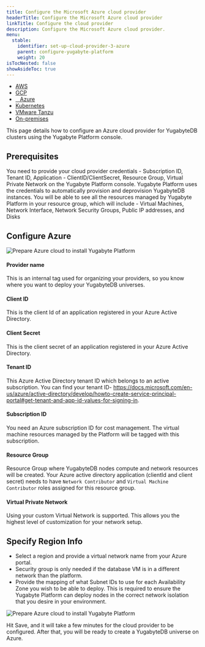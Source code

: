 ```yaml
---
title: Configure the Microsoft Azure cloud provider
headerTitle: Configure the Microsoft Azure cloud provider
linkTitle: Configure the cloud provider
description: Configure the Microsoft Azure cloud provider.
menu:
  stable:
    identifier: set-up-cloud-provider-3-azure
    parent: configure-yugabyte-platform
    weight: 20
isTocNested: false
showAsideToc: true
---
```


<ul class="nav nav-tabs-alt nav-tabs-yb">

  <li>
    <a href="/latest/yugabyte-platform/configure-yugabyte-platform/set-up-cloud-provider/aws" class="nav-link">
      <i class="fab fa-aws"></i>
      AWS
    </a>
  </li>

  <li>
    <a href="/latest/yugabyte-platform/configure-yugabyte-platform/set-up-cloud-provider/gcp" class="nav-link">
      <i class="fab fa-google" aria-hidden="true"></i>
      GCP
    </a>
  </li>

  <li>
    <a href="/latest/yugabyte-platform/configure-yugabyte-platform/set-up-cloud-provider/azure" class="nav-link active">
      <i class="icon-azure" aria-hidden="true"></i>
      &nbsp;&nbsp; Azure
    </a>
  </li>

  <li>
    <a href="/latest/yugabyte-platform/configure-yugabyte-platform/set-up-cloud-provider/kubernetes" class="nav-link">
      <i class="fas fa-cubes" aria-hidden="true"></i>
      Kubernetes
    </a>
  </li>

  <li>
    <a href="/latest/yugabyte-platform/configure-yugabyte-platform/set-up-cloud-provider/vmware-tanzu" class="nav-link">
      <i class="fas fa-cubes" aria-hidden="true"></i>
      VMware Tanzu
    </a>
  </li>

  <li>
    <a href="/latest/yugabyte-platform/configure-yugabyte-platform/set-up-cloud-provider/on-premises" class="nav-link">
      <i class="fas fa-building"></i>
      On-premises
    </a>
  </li>

</ul>


This page details how to configure an Azure cloud provider for YugabyteDB clusters using the Yugabyte Platform console.


## Prerequisites

You need to provide your cloud provider credentials - Subscription ID, Tenant ID, Application - ClientID/ClientSecret, Resource Group, Virtual Private Network on the Yugabyte Platform console. Yugabyte Platform uses the credentials to automatically provision and deprovision YugabyteDB instances.
You will be able to see all the resources managed by Yugabyte Platform in your resource group, which will include - Virtual Machines, Network Interface, Network Security Groups, Public IP addresses, and Disks  

## Configure Azure


![Prepare Azure cloud to install Yugabyte Platform](/images/yb-platform/install/azure/platform-azure-prepare-cloud-env-4.png)

#### Provider name
This is an internal tag used for organizing your providers, so you know where you want to deploy your YugabyteDB universes.

#### Client ID
This is the client Id of an application registered in your Azure Active Directory.

#### Client Secret
This is the client secret of an application registered in your Azure Active Directory.

#### Tenant ID
This Azure Active Directory tenant ID which belongs to an active subscription. You can find your tenant ID- https://docs.microsoft.com/en-us/azure/active-directory/develop/howto-create-service-principal-portal#get-tenant-and-app-id-values-for-signing-in.

#### Subscription ID
You need an Azure subscription ID for cost management. The virtual machine resources managed by the Platform will be tagged with this subscription.

#### Resource Group
Resource Group where YugabyteDB nodes compute and network resources will be created. Your Azure active directory application (clientId and client secret) needs to have `Network Contributor` and `Virtual Machine Contributor` roles assigned for this resource group.

#### Virtual Private Network
Using your custom Virtual Network is supported. This allows you the highest level of customization for your network setup.

## Specify Region Info

* Select a region and provide a virtual network name from your Azure portal.
* Security group is only needed if the database VM is in a different network than the platform.
* Provide the mapping of what Subnet IDs to use for each Availability Zone you wish to be able to deploy. This is required to ensure the Yugabyte Platform can deploy nodes in the correct network isolation that you desire in your environment.



![Prepare Azure cloud to install Yugabyte Platform](/images/yb-platform/install/azure/platform-azure-prepare-cloud-env-5.png)

Hit Save, and it will take a few minutes for the cloud provider to be configured. After that, you will be ready to create a YugabyteDB universe on Azure.




